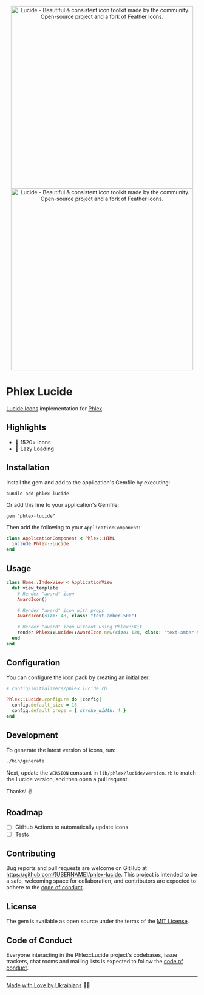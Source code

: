 <p align="center">
  <a href="https://github.com/akodkod/phlex-lucide#gh-light-mode-only">
    <img src="https://lucide.dev/lucide-logo-repo.svg#gh-light-mode-only" alt="Lucide - Beautiful & consistent icon toolkit made by the community. Open-source project and a fork of Feather Icons." width="480">
  </a>
  <a href="https://github.com/akodkod/phlex-lucide#gh-dark-mode-only">
    <img src="https://lucide.dev/lucide-logo-repo-dark.svg#gh-dark-mode-only" alt="Lucide - Beautiful & consistent icon toolkit made by the community. Open-source project and a fork of Feather Icons." width="480">
  </a>
</p>

# Phlex Lucide

[Lucide Icons](https://lucide.dev/) implementation for [Phlex](https://phlex.fun/)

## Highlights
- 🎨 1520+ icons
- 🚀 Lazy Loading

## Installation

Install the gem and add to the application's Gemfile by executing:

    bundle add phlex-lucide

Or add this line to your application's Gemfile:

    gem "phlex-lucide"

Then add the following to your `ApplicationComponent`:
    
```ruby
class ApplicationComponent < Phlex::HTML
  include Phlex::Lucide
end
```

## Usage

```ruby
class Home::IndexView < ApplicationView
  def view_template
    # Render "award" icon
    AwardIcon()

    # Render "award" icon with props
    AwardIcon(size: 48, class: "text-amber-500")

    # Render "award" icon without using Phlex::Kit
    render Phlex::Lucide::AwardIcon.new(size: 128, class: "text-amber-500")
  end
end
```

## Configuration

You can configure the icon pack by creating an initializer:

```ruby
# config/initializers/phlex_lucide.rb

Phlex::Lucide.configure do |config|
  config.default_size = 16
  config.default_props = { stroke_width: 4 }
end
```

## Development

To generate the latest version of icons, run:

```bash
./bin/generate
```

Next, update the `VERSION` constant in `lib/phlex/lucide/version.rb` to match the Lucide version, and then open a pull request.

Thanks! ✌️

## Roadmap

- [ ] GitHub Actions to automatically update icons
- [ ] Tests

## Contributing

Bug reports and pull requests are welcome on GitHub at https://github.com/[USERNAME]/phlex-lucide. This project is intended to be a safe, welcoming space for collaboration, and contributors are expected to adhere to the [code of conduct](https://github.com/[USERNAME]/phlex-lucide/blob/main/CODE_OF_CONDUCT.md).

## License

The gem is available as open source under the terms of the [MIT License](https://opensource.org/licenses/MIT).

## Code of Conduct

Everyone interacting in the Phlex::Lucide project's codebases, issue trackers, chat rooms and mailing lists is expected to follow the [code of conduct](https://github.com/[USERNAME]/phlex-lucide/blob/main/CODE_OF_CONDUCT.md).

---

[Made with Love by Ukrainians](https://u24.gov.ua/) 💛💙
